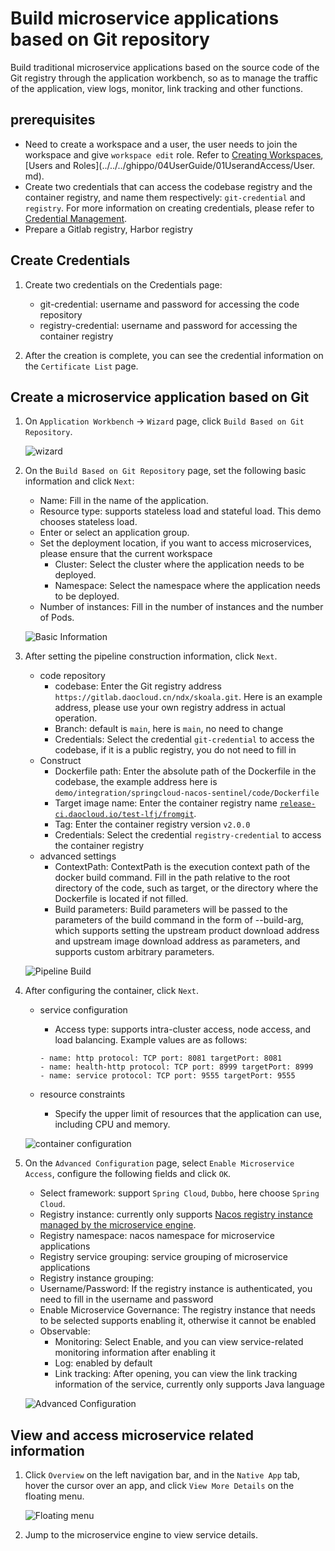 # Build microservice applications based on Git repository

Build traditional microservice applications based on the source code of the Git registry through the application workbench, so as to manage the traffic of the application, view logs, monitor, link tracking and other functions.

## prerequisites

- Need to create a workspace and a user, the user needs to join the workspace and give `workspace edit` role.
  Refer to [Creating Workspaces](../../../ghippo/04UserGuide/02Workspace/Workspaces.md), [Users and Roles](../../../ghippo/04UserGuide/01UserandAccess/User. md).
- Create two credentials that can access the codebase registry and the container registry, and name them respectively: `git-credential` and `registry`. For more information on creating credentials, please refer to [Credential Management](../Pipeline/Credential.md).
- Prepare a Gitlab registry, Harbor registry

## Create Credentials

1. Create two credentials on the Credentials page:

    - git-credential: username and password for accessing the code repository
    - registry-credential: username and password for accessing the container registry

1. After the creation is complete, you can see the credential information on the `Certificate List` page.

## Create a microservice application based on Git

1. On `Application Workbench` -> `Wizard` page, click `Build Based on Git Repository`.

    ![wizard](../../images/ms01.png)

1. On the `Build Based on Git Repository` page, set the following basic information and click `Next`:

    - Name: Fill in the name of the application.
    - Resource type: supports stateless load and stateful load. This demo chooses stateless load.
    - Enter or select an application group.
    - Set the deployment location, if you want to access microservices, please ensure that the current workspace
        - Cluster: Select the cluster where the application needs to be deployed.
        - Namespace: Select the namespace where the application needs to be deployed.
    - Number of instances: Fill in the number of instances and the number of Pods.

    ![Basic Information](../../images/ms02.png)

1. After setting the pipeline construction information, click `Next`.

    - code repository
        - codebase: Enter the Git registry address `https://gitlab.daocloud.cn/ndx/skoala.git`. Here is an example address, please use your own registry address in actual operation.
        - Branch: default is `main`, here is `main`, no need to change
        - Credentials: Select the credential `git-credential` to access the codebase, if it is a public registry, you do not need to fill in
    - Construct
        - Dockerfile path: Enter the absolute path of the Dockerfile in the codebase, the example address here is `demo/integration/springcloud-nacos-sentinel/code/Dockerfile`
        - Target image name: Enter the container registry name [`release-ci.daocloud.io/test-lfj/fromgit`](http://release-ci.daocloud.io/test-lfj/fromgit).
        - Tag: Enter the container registry version `v2.0.0`
        - Credentials: Select the credential `registry-credential` to access the container registry
    - advanced settings
        - ContextPath: ContextPath is the execution context path of the docker build command. Fill in the path relative to the root directory of the code, such as target, or the directory where the Dockerfile is located if not filled.
        - Build parameters: Build parameters will be passed to the parameters of the build command in the form of --build-arg, which supports setting the upstream product download address and upstream image download address as parameters, and supports custom arbitrary parameters.

    ![Pipeline Build](../../images/ms03.png)

1. After configuring the container, click `Next`.

    - service configuration
        - Access type: supports intra-cluster access, node access, and load balancing. Example values ​​are as follows:

        ```
        - name: http protocol: TCP port: 8081 targetPort: 8081
        - name: health-http protocol: TCP port: 8999 targetPort: 8999
        - name: service protocol: TCP port: 9555 targetPort: 9555
        ```

    - resource constraints
        - Specify the upper limit of resources that the application can use, including CPU and memory.

    ![container configuration](../../images/ms04.png)

1. On the `Advanced Configuration` page, select `Enable Microservice Access`, configure the following fields and click `OK`.

    - Select framework: support `Spring Cloud`, `Dubbo`, here choose `Spring Cloud`.
    - Registry instance: currently only supports [Nacos registry instance managed by the microservice engine]().
    - Registry namespace: nacos namespace for microservice applications
    - Registry service grouping: service grouping of microservice applications
    - Registry instance grouping:
    - Username/Password: If the registry instance is authenticated, you need to fill in the username and password
    - Enable Microservice Governance: The registry instance that needs to be selected supports enabling it, otherwise it cannot be enabled
    - Observable:
        - Monitoring: Select Enable, and you can view service-related monitoring information after enabling it
        - Log: enabled by default
        - Link tracking: After opening, you can view the link tracking information of the service, currently only supports Java language

    ![Advanced Configuration](../../images/ms05.png)

## View and access microservice related information

1. Click `Overview` on the left navigation bar, and in the `Native App` tab, hover the cursor over an app, and click `View More Details` on the floating menu.

    ![Floating menu](../../images/ms06.png)

1. Jump to the microservice engine to view service details.